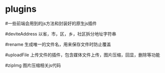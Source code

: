 # plugins
#一些前端会用到的js方法和封装好的原生js插件

#deviteAddress
以省，市，区，乡，社区拆分地址字符串

#rename
生成唯一的文件名，用来保存文件时防止覆盖

#uploadFile
上传文件的插件，包含媒体文件上传，图片压缩，回显，删除等功能

#zipImg
图片压缩相关js代码
